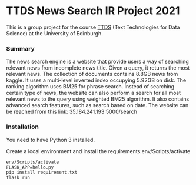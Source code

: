 # TTDS News Search IR Project 2021

This is a group project for the course [TTDS](https://www.inf.ed.ac.uk/teaching/courses/tts/) (Text Technologies for Data Science) at the University of Edinburgh. 



### Summary

The news search engine is a website that provide  users a way of searching relevant news from incomplete news title. Given a query, it returns  the most relevant news. The collection of documents contains 8.8GB news from kaggle. It uses  a multi-level inverted index occupying 5.92GB  on disk. The ranking algorithm uses BM25 for  phrase search. Instead of searching certain type  of news, the website can also perform a search  for all most relevant news to the query using  weighted BM25 algorithm. It also contains advanced search features, such as search based on  date. The website can be reached from this link:  35.184.241.193:5000/search



### Installation

You need to have Python 3 installed.

Create a local environment and install the requirements:env/Scripts/activate

```
env/Scripts/activate
FLASK_APP=hello.py
pip install requirement.txt
flask run
```





